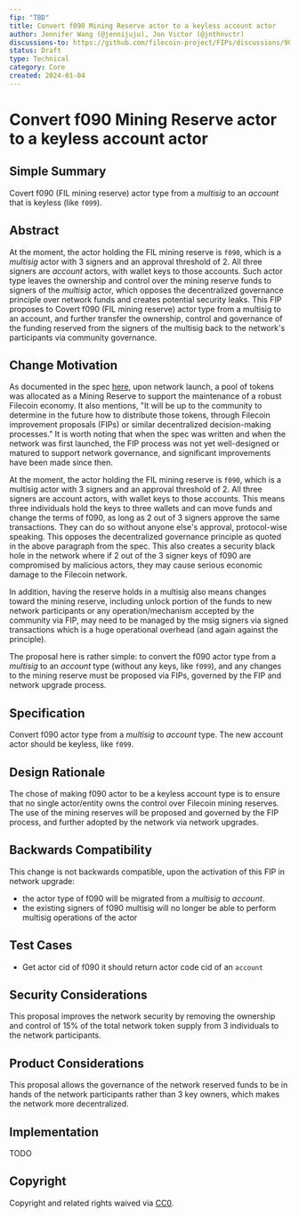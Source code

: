 ```yaml
---
fip: "TBD" 
title: Convert f090 Mining Reserve actor to a keyless account actor
author: Jennifer Wang (@jennijuju), Jon Victor (@jnthnvctr)
discussions-to: https://github.com/filecoin-project/FIPs/discussions/901
status: Draft
type: Technical
category: Core
created: 2024-01-04
---
```


# Convert f090 Mining Reserve actor to a keyless account actor

## Simple Summary

Covert f090 (FIL mining reserve) actor type from a _multisig_ to an _account_ that is keyless (like `f099`).


## Abstract

At the moment, the actor holding the FIL mining reserve is `f090`, which is a _multisig_ actor with 3 signers and an approval threshold of 2. All three signers are _account_ actors, with wallet keys to those accounts. Such actor type leaves the ownership and control over the mining reserve funds to signers of the _multisig_ actor, which opposes the decentralized governance principle over network funds and creates potential security leaks. This FIP proposes to Covert f090 (FIL mining reserve) actor type from a multisig to an account, and further transfer the ownership, control and governance of the funding reserved from the signers of the multisig back to the network's participants via community governance.


## Change Motivation

As documented in the spec [here](https://spec.filecoin.io/#section-systems.filecoin_token.token_allocation), upon network launch, a pool of tokens was allocated as a Mining Reserve to support the maintenance of a robust Filecoin economy. It also mentions, "It will be up to the community to determine in the future how to distribute those tokens, through Filecoin improvement proposals (FIPs) or similar decentralized decision-making processes." It is worth noting that when the spec was written and when the network was first launched, the FIP process was not yet well-designed or matured to support network governance, and significant improvements have been made since then.

At the moment, the actor holding the FIL mining reserve is `f090`, which is a multisig actor with 3 signers and an approval threshold of 2. All three signers are account actors, with wallet keys to those accounts. This means three individuals hold the keys to three wallets and can move funds and change the terms of f090, as long as 2 out of 3 signers approve the same transactions. They can do so without anyone else's approval, protocol-wise speaking. This opposes the decentralized governance principle as quoted in the above paragraph from the spec. This also creates a security black hole in the network where if 2 out of the 3 signer keys of f090 are compromised by malicious actors, they may cause serious economic damage to the Filecoin network.

In addition, having the reserve holds in a multisig also means changes toward the mining reserve, including unlock portion of the funds to new network participants or any operation/mechanism accepted by the community via FIP, may need to be managed by the msig signers via signed transactions which is a huge operational overhead (and again against the principle).

The proposal here is rather simple: to convert the f090 actor type from a *multisig* to an *account* type (without any keys, like `f099`), and any changes to the mining reserve must be proposed via FIPs, governed by the FIP and network upgrade process.

## Specification

Convert f090 actor type from a _multisig_ to _account_ type. The new account actor should be keyless, like `f099`.

## Design Rationale

The chose of making f090 actor to be a keyless account type is to ensure that no single actor/entity owns the control over Filecoin mining reserves. The use of the mining reserves will be proposed and governed by the FIP process, and further adopted by the network via network upgrades. 

## Backwards Compatibility

This change is not backwards compatible, upon the activation of this FIP in network upgrade:
- the actor type of f090 will be migrated from a _multisig_ to _account_.
- the existing signers of f090 multisig will no longer be able to perform multisig operations of the actor

## Test Cases

- Get actor cid of f090 it should return actor code cid of an `account`

## Security Considerations

This proposal improves the network security by removing the ownership and control of 15% of the total network token supply from 3 individuals to the network participants.


## Product Considerations

This proposal allows the governance of the network reserved funds to be in hands of the network participants rather than 3 key owners, which makes the network more decentralized. 

## Implementation

TODO 

## Copyright
Copyright and related rights waived via [CC0](https://creativecommons.org/publicdomain/zero/1.0/).

